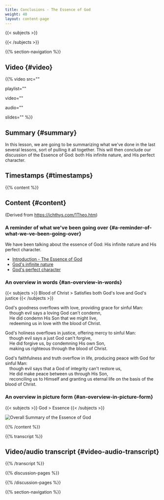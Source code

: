 ```yaml
---
title: Conclusions - The Essence of God
weight: 40
layout: content-page
---
```


{{< subjects >}}

{{< /subjects >}}

{{% section-navigation %}}

## Video {#video}

{{% video
src=""

playlist=""

video=""

audio=""

slides=""
%}}

## Summary {#summary}

In this lesson, we are going to be summarizing what we've done in the last several lessons, sort of pulling it all together. This will then conclude our discussion of the Essence of God: both His infinite nature, and His perfect character.

## Timestamps {#timestamps}



{{% content %}}

## Content {#content}

(Derived from https://ichthys.com/1Theo.htm)

<!-- --- -->

### A reminder of what we've been going over {#a-reminder-of-what-we-ve-been-going-over}

We have been talking about the essence of God: His infinite nature and His perfect character.

* [Introduction - The Essence of God](https://www.bibledocs.org/longer-topical-studies/ichthys-bb1-the-study-of-god/introduction-the-essence-of-god/)
* [God's infinite nature](https://www.bibledocs.org/longer-topical-studies/ichthys-bb1-the-study-of-god/gods-infinite-nature/)
* [God's perfect character](https://www.bibledocs.org/longer-topical-studies/ichthys-bb1-the-study-of-god/gods-perfect-character/)

<!-- --- -->

### An overview in words {#an-overview-in-words}

{{< subjects >}}
Blood of Christ > Satisfies both God's love and God's justice
{{< /subjects >}}

God's goodness overflows with love, providing grace for sinful Man:  
&emsp;though evil says a loving God can't condemn,  
&emsp;He did condemn His Son that we might live,  
&emsp;redeeming us in love with the blood of Christ.

God's holiness overflows in justice, offering mercy to sinful Man:  
&emsp;though evil says a just God can't forgive,  
&emsp;He did forgive us, by condemning His own Son,  
&emsp;making us righteous through the blood of Christ.

God's faithfulness and truth overflow in life, producing peace with God for sinful Man:  
&emsp;though evil says that a God of integrity can't restore us,  
&emsp;He did make peace between us through His Son,  
&emsp;reconciling us to Himself and granting us eternal life on the basis of the blood of Christ.

<!-- --- -->

### An overview in picture form {#an-overview-in-picture-form}

{{< subjects >}}
God > Essence
{{< /subjects >}}

![Overall Summary of the Essence of God](https://ichthys.com/1Theo-summary.gif)

{{% /content %}}

{{% transcript %}}

## Video/audio transcript {#video-audio-transcript}



{{% /transcript %}}

{{% discussion-pages %}}

{{% /discussion-pages %}}

{{% section-navigation %}}
